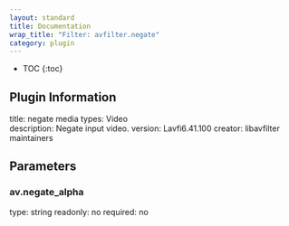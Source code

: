 ```yaml
---
layout: standard
title: Documentation
wrap_title: "Filter: avfilter.negate"
category: plugin
---
```

* TOC
{:toc}

## Plugin Information

title: negate
media types:
Video  
description: Negate input video.
version: Lavfi6.41.100
creator: libavfilter maintainers

## Parameters

### av.negate_alpha

type: string
readonly: no
required: no

